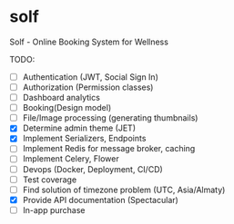 # solf
Solf - Online Booking System for Wellness

TODO:
- [ ] Authentication (JWT, Social Sign In)
- [ ] Authorization (Permission classes)
- [ ] Dashboard analytics
- [ ] Booking(Design model)
- [ ] File/Image processing (generating thumbnails)
- [x] Determine admin theme (JET)
- [x] Implement Serializers, Endpoints
- [ ] Implement Redis for message broker, caching
- [ ] Implement Celery, Flower
- [ ] Devops (Docker, Deployment, CI/CD)
- [ ] Test coverage
- [ ] Find solution of timezone problem (UTC, Asia/Almaty)
- [x] Provide API documentation (Spectacular)
- [ ] In-app purchase 
